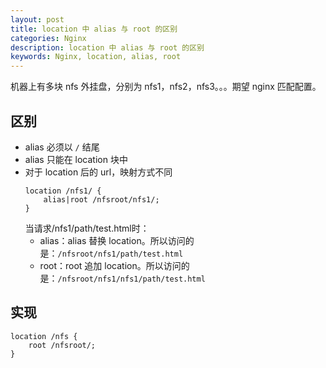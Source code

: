 ```yaml
---
layout: post
title: location 中 alias 与 root 的区别
categories: Nginx
description: location 中 alias 与 root 的区别
keywords: Nginx, location, alias, root
---
```



机器上有多块 nfs 外挂盘，分别为 nfs1，nfs2，nfs3。。。期望 nginx 匹配配置。

## 区别
- alias 必须以 `/` 结尾
- alias 只能在 location 块中
- 对于 location 后的 url，映射方式不同
  ```
  location /nfs1/ {
      alias|root /nfsroot/nfs1/;
  }
  ```
  当请求/nfs1/path/test.html时：
  - alias：alias 替换 location。所以访问的是：`/nfsroot/nfs1/path/test.html`
  - root：root 追加 location。所以访问的是：`/nfsroot/nfs1/nfs1/path/test.html`

## 实现
```
location /nfs {
    root /nfsroot/;
}
```
